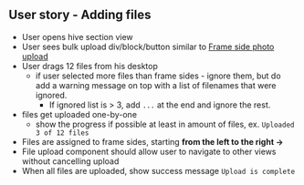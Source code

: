 ## User story - Adding files

- User opens hive section view
- User sees bulk upload div/block/button similar to [Frame side photo upload](https://www.notion.so/Frame-side-photo-upload-c9d3df6f053e41bbb7b8414b7c2bb397?pvs=21)
- User drags 12 files from his desktop
    - if user selected more files than frame sides - ignore them, but do add a warning message on top with a list of filenames that were ignored.
        - If ignored list is > 3, add `...` at the end and ignore the rest.
- files get uploaded one-by-one
    - show the progress if possible at least in amount of files, ex. `Uploaded 3 of 12 files`
- Files are assigned to frame sides, starting **from the left to the right →**
- File upload component should allow user to navigate to other views without cancelling upload
- When all files are uploaded, show success message `Upload is complete`
